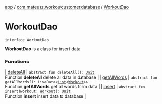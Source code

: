 [app](../../index.md) / [com.mateusz.workoutcustomer.database](../index.md) / [WorkoutDao](./index.md)

# WorkoutDao

`interface WorkoutDao`

**WorkoutDao** is a class for insert data

### Functions

| [deleteAll](delete-all.md) | `abstract fun deleteAll(): `[`Unit`](https://kotlinlang.org/api/latest/jvm/stdlib/kotlin/-unit/index.html)<br>Function **deleteAll** delete all data in database |
| [getAllWords](get-all-words.md) | `abstract fun getAllWords(): LiveData<`[`List`](https://kotlinlang.org/api/latest/jvm/stdlib/kotlin.collections/-list/index.html)`<`[`Workout`](../-workout/index.md)`>>`<br>Function **getAllWords** get all words form data |
| [insert](insert.md) | `abstract fun insert(workout: `[`Workout`](../-workout/index.md)`): `[`Unit`](https://kotlinlang.org/api/latest/jvm/stdlib/kotlin/-unit/index.html)<br>Function **insert** insert data to database |

